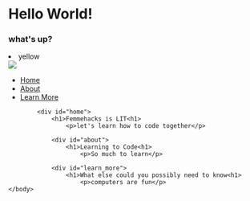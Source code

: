 <!-- The boring stuff -->
<!DOCTYPE html>
<html>
	<head>
	<meta charset="UTF-8">
	<title>Femmehacks</title>
	<meta name="description" content="DESCRIBE YOUR WEBSITE">
	<meta name="keywords" content="KEY, WORDS, HERE">
	</head>
	<body>
		<h1>Hello World!</h1>
      <h3>what's up?</h3>
      <li>yellow</li>
      <img
           src="https://encrypted-tbn0.gstatic.com/images?q=tbn:ANd9GcQSQ8qsPBC1VWTVmvPVsOG8RjQmh1sMJM_ZyuChrGDtjLOM8MgQvg"
           >
			<ul class="menu">
			<li><a href=".home">Home</a></li>
 			<li><a href=".about">About</a></li>
 			<li><a href=".learn_more">Learn More</a></li>
			</ul>

			<div id="home">
				<h1>Femmehacks is LIT<h1>
					<p>let's learn how to code together</p>

				<div id="about">
					<h1>Learning to Code<h1>
						<p>So much to learn</p>

				<div id="learn_more">
					<h1>What else could you possibly need to know<h1>
						<p>computers are fun</p>
  	</body>
</html>
